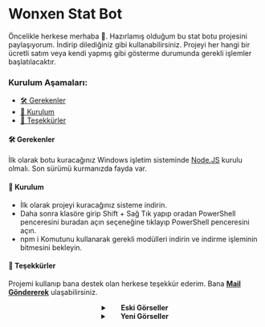 # Wonxen Stat Bot

Öncelikle herkese merhaba 👋. Hazırlamış olduğum bu stat botu projesini paylaşıyorum. İndirip dilediğiniz gibi kullanabilirsiniz. Projeyi her hangi bir ücretli satım veya kendi yapmış gibi gösterme durumunda gerekli işlemler başlatılacaktır.

### Kurulum Aşamaları:

- [🛠 Gerekenler](#-gerekenler)
- [📩 Kurulum](#-kurulum)
- [🙏 Teşekkürler](#-teşekkürler)

#### 🛠 Gerekenler

İlk olarak botu kuracağınız Windows işletim sisteminde [Node.JS](https://nodejs.org/en/) kurulu olmalı. Son sürümü kurmanızda fayda var.

#### 📩 Kurulum

- İlk olarak projeyi kuracağınız sisteme indirin.
- Daha sonra klasöre girip Shift + Sağ Tık yapıp oradan PowerShell penceresini buradan açın seçeneğine tıklayıp PowerShell penceresini açın.
- npm i Komutunu kullanarak gerekli modülleri indirin ve indirme işleminin bitmesini bekleyin.

#### 🙏 Teşekkürler

Projemi kullanıp bana destek olan herkese teşekkür ederim. Bana [**Mail Göndererek**](mailto:emreecanbaltaa@icloud.com) ulaşabilirsiniz.

 <details>
    <summary align="center"> &nbsp; &nbsp; &nbsp; <b>Eski Görseller</b></summary>
    <p align="center">
     <img src="https://cdn.discordapp.com/attachments/828589873253449838/936245529938108456/unknown.png">
     <img src="https://cdn.discordapp.com/attachments/828589873253449838/936245681675468820/unknown.png">
     <img src="https://cdn.discordapp.com/attachments/828589873253449838/936245759123271750/unknown.png">
  </p>
  </details>
  
   <details>
    <summary align="center"> &nbsp; &nbsp; &nbsp; <b>Yeni Görseller</b></summary>
    <p align="center">
     <img src="https://cdn.discordapp.com/attachments/1018013525882449965/1099569083885830185/image.png">
     <img src="https://cdn.discordapp.com/attachments/1018013525882449965/1099569753108000849/image.png">
     <img src="https://cdn.discordapp.com/attachments/1018013525882449965/1099569979315200010/image.png">
  </p>
  </details>
  

